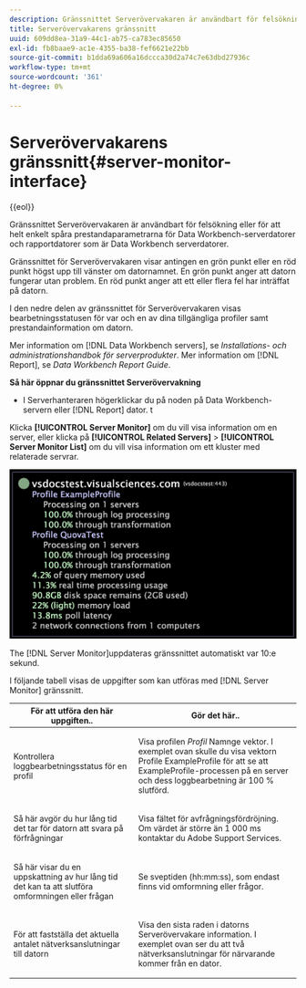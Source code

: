 ```yaml
---
description: Gränssnittet Serverövervakaren är användbart för felsökning eller för att helt enkelt spåra prestandaparametrarna för Data Workbench-serverdatorer och rapportdatorer som är Data Workbench serverdatorer.
title: Serverövervakarens gränssnitt
uuid: 609dd8ea-31a9-44c1-ab75-ca783ec85650
exl-id: fb8baae9-ac1e-4355-ba38-fef6621e22bb
source-git-commit: b1dda69a606a16dccca30d2a74c7e63dbd27936c
workflow-type: tm+mt
source-wordcount: '361'
ht-degree: 0%

---
```


# Serverövervakarens gränssnitt{#server-monitor-interface}

{{eol}}

Gränssnittet Serverövervakaren är användbart för felsökning eller för att helt enkelt spåra prestandaparametrarna för Data Workbench-serverdatorer och rapportdatorer som är Data Workbench serverdatorer.

Gränssnittet för Serverövervakaren visar antingen en grön punkt eller en röd punkt högst upp till vänster om datornamnet. En grön punkt anger att datorn fungerar utan problem. En röd punkt anger att ett eller flera fel har inträffat på datorn.

I den nedre delen av gränssnittet för Serverövervakaren visas bearbetningsstatusen för var och en av dina tillgängliga profiler samt prestandainformation om datorn.

Mer information om [!DNL Data Workbench servers], se *Installations- och administrationshandbok för serverprodukter*. Mer information om [!DNL Report], se *Data Workbench Report Guide*.

**Så här öppnar du gränssnittet Serverövervakning**

* I Serverhanteraren högerklickar du på noden på Data Workbench-servern eller [!DNL Report] dator. t

Klicka **[!UICONTROL Server Monitor]** om du vill visa information om en server, eller klicka på **[!UICONTROL Related Servers]** > **[!UICONTROL Server Monitor List]** om du vill visa information om ett kluster med relaterade servrar.

![](assets/vis_ServerMonitor.png)

The [!DNL Server Monitor]uppdateras gränssnittet automatiskt var 10:e sekund.

I följande tabell visas de uppgifter som kan utföras med [!DNL Server Monitor] gränssnitt.

<table id="table_A65426669ADE44B5A6BAD9D4E99A5CAC"> 
 <thead> 
  <tr> 
   <th colname="col1" class="entry"> För att utföra den här uppgiften.. </th> 
   <th colname="col2" class="entry"> Gör det här.. </th> 
  </tr> 
 </thead>
 <tbody> 
  <tr> 
   <td colname="col1"> <p>Kontrollera loggbearbetningsstatus för en profil </p> </td> 
   <td colname="col2"> <p>Visa profilen <i>Profil</i> Namnge vektor. I exemplet ovan skulle du visa vektorn Profile ExampleProfile för att se att ExampleProfile-processen på en server och dess loggbearbetning är 100 % slutförd. </p> </td> 
  </tr> 
  <tr> 
   <td colname="col1"> <p>Så här avgör du hur lång tid det tar för datorn att svara på förfrågningar </p> </td> 
   <td colname="col2"> <p>Visa fältet för avfrågningsfördröjning. Om värdet är större än 1 000 ms kontaktar du Adobe Support Services. </p> </td> 
  </tr> 
  <tr> 
   <td colname="col1"> <p>Så här visar du en uppskattning av hur lång tid det kan ta att slutföra omformningen eller frågan </p> </td> 
   <td colname="col2"> <p>Se sveptiden (hh:mm:ss), som endast finns vid omformning eller frågor. </p> </td> 
  </tr> 
  <tr> 
   <td colname="col1"> <p>För att fastställa det aktuella antalet nätverksanslutningar till datorn </p> </td> 
   <td colname="col2"> <p>Visa den sista raden i datorns <span class="wintitle"> Serverövervakare</span> information. I exemplet ovan ser du att två nätverksanslutningar för närvarande kommer från en dator. </p> </td> 
  </tr> 
 </tbody> 
</table>
